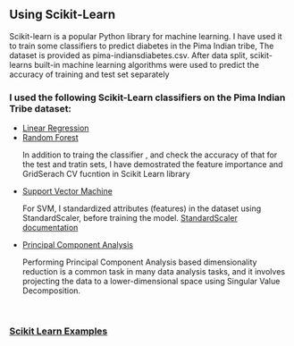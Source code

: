 <h2> Using Scikit-Learn </h2>

  <p>Scikit-learn is a popular Python library for machine learning. I have used it to train some classifiers to
predict diabetes in the Pima Indian tribe, The dataset is provided as pima-indiansdiabetes.csv. After data split, scikit-learns built-in machine learning algorithms were used to predict the accuracy of training and test set separately</p>
 

  <h3>I used the following Scikit-Learn classifiers on the Pima Indian Tribe dataset:</h3>
  <ul>
    <li><a href='https://scikit-learn.org/stable/modules/generated/sklearn.linear_model.LinearRegression.html'>Linear Regression</a></li>
    <li><a href='https://scikit-learn.org/stable/modules/generated/sklearn.ensemble.RandomForestClassifier.html'>Random Forest</a>
            <p>In addition to traing the classifier , and check the accuracy of that for the test and tratin sets, I have demostrated the feature importance and GridSerach CV fucntion in Scikit Learn library</p></li>
    <li><a href='https://scikit-learn.org/stable/modules/svm.html'>Support Vector Machine</a>
    <p>For SVM, I standardized attributes (features) in the dataset using StandardScaler, before training the model.                                                    <a href='https://scikit-learn.org/stable/modules/generated/sklearn.preprocessing.StandardScaler.html'>StandardScaler documentation</a></p>
    </li>
    <li><a href='https://scikit-learn.org/stable/modules/generated/sklearn.decomposition.PCA.html'>Principal Component Analysis</a>
    <p>Performing Principal Component Analysis based dimensionality reduction is a common task in many data analysis tasks, and it involves projecting the data to a lower-dimensional space using Singular Value Decomposition.</p>
    </li>
  </ul>
<br> 
<h3><a href='Scikit_learn_examples.ipynb'>Scikit Learn Examples <a></h3>
  

